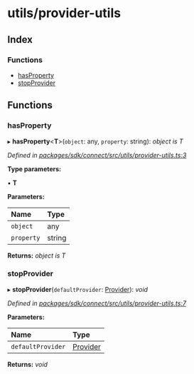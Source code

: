 # utils/provider-utils

## Index

### Functions

* [hasProperty](_utils_provider_utils_.md#hasproperty)
* [stopProvider](_utils_provider_utils_.md#stopprovider)

## Functions

### hasProperty

▸ **hasProperty**&lt;**T**&gt;\(`object`: any, `property`: string\): _object is T_

_Defined in_ [_packages/sdk/connect/src/utils/provider-utils.ts:3_](https://github.com/celo-org/celo-monorepo/blob/master/packages/sdk/connect/src/utils/provider-utils.ts#L3)

**Type parameters:**

▪ **T**

**Parameters:**

| Name | Type |
| :--- | :--- |
| `object` | any |
| `property` | string |

**Returns:** _object is T_

### stopProvider

▸ **stopProvider**\(`defaultProvider`: [Provider]()\): _void_

_Defined in_ [_packages/sdk/connect/src/utils/provider-utils.ts:7_](https://github.com/celo-org/celo-monorepo/blob/master/packages/sdk/connect/src/utils/provider-utils.ts#L7)

**Parameters:**

| Name | Type |
| :--- | :--- |
| `defaultProvider` | [Provider]() |

**Returns:** _void_

